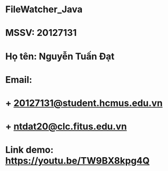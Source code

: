 # FileWatcher_Java

# MSSV: 20127131

# Họ tên: Nguyễn Tuấn Đạt

# Email:

# + 20127131@student.hcmus.edu.vn

# + ntdat20@clc.fitus.edu.vn

# Link demo: https://youtu.be/TW9BX8kpg4Q
